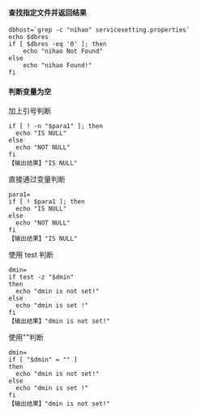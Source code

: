 #### 查找指定文件并返回结果

    dbhost=`grep -c "nihao" servicesetting.properties`
    echo $dbres
    if [ $dbres -eq '0' ]; then
        echo "nihao Not Found"
    else
        echo "nihao Found!"
    fi

#### 判断变量为空

加上引号判断

    if [ ! -n "$para1" ]; then
      echo "IS NULL"
    else
      echo "NOT NULL"
    fi
    【输出结果】"IS NULL"

直接通过变量判断

    para1=
    if [ ! $para1 ]; then
      echo "IS NULL"
    else
      echo "NOT NULL"
    fi
    【输出结果】"IS NULL"

使用 test 判断

    dmin=
    if test -z "$dmin"
    then
      echo "dmin is not set!"
    else
      echo "dmin is set !"
    fi
    【输出结果】"dmin is not set!"

使用""判断

    dmin=
    if [ "$dmin" = "" ]
    then
      echo "dmin is not set!"
    else
      echo "dmin is set !"
    fi
    【输出结果】"dmin is not set!"
